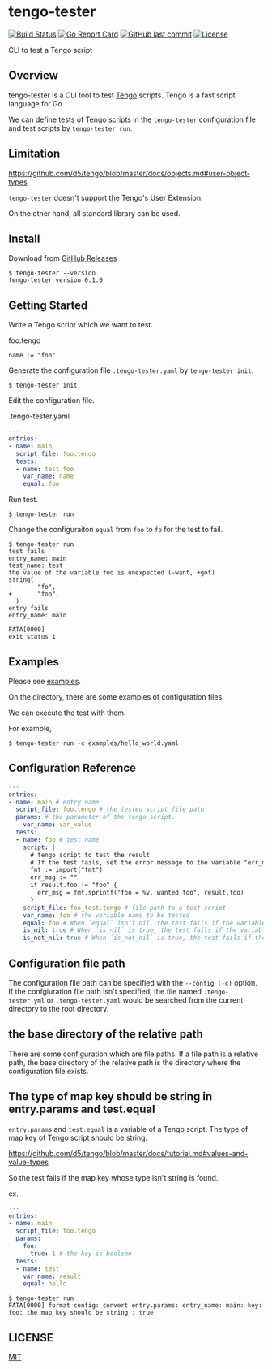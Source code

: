 # tengo-tester

[![Build Status](https://github.com/suzuki-shunsuke/tengo-tester/workflows/CI/badge.svg)](https://github.com/suzuki-shunsuke/tengo-tester/actions)
[![Go Report Card](https://goreportcard.com/badge/github.com/suzuki-shunsuke/tengo-tester)](https://goreportcard.com/report/github.com/suzuki-shunsuke/tengo-tester)
[![GitHub last commit](https://img.shields.io/github/last-commit/suzuki-shunsuke/tengo-tester.svg)](https://github.com/suzuki-shunsuke/tengo-tester)
[![License](http://img.shields.io/badge/license-mit-blue.svg?style=flat-square)](https://raw.githubusercontent.com/suzuki-shunsuke/tengo-tester/master/LICENSE)

CLI to test a Tengo script

## Overview

tengo-tester is a CLI tool to test [Tengo](https://github.com/d5/tengo) scripts.
Tengo is a fast script language for Go.

We can define tests of Tengo scripts in the `tengo-tester` configuration file and test scripts by `tengo-tester run`.

## Limitation

https://github.com/d5/tengo/blob/master/docs/objects.md#user-object-types

`tengo-tester` doesn't support the Tengo's User Extension.

On the other hand, all standard library can be used.

## Install

Download from [GitHub Releases](https://github.com/suzuki-shunsuke/tengo-tester/releases)

```
$ tengo-tester --version
tengo-tester version 0.1.0
```

## Getting Started

Write a Tengo script which we want to test.

foo.tengo

```
name := "foo"
```

Generate the configuration file `.tengo-tester.yaml` by `tengo-tester init`.

```
$ tengo-tester init
```

Edit the configuration file.

.tengo-tester.yaml

```yaml
---
entries:
- name: main
  script_file: foo.tengo
  tests:
  - name: test foo
    var_name: name
    equal: foo
```

Run test.

```
$ tengo-tester run
```

Change the configuraiton `equal` from `foo` to `fo` for the test to fail.

```
$ tengo-tester run
test fails
entry_name: main
test_name: test
the value of the variable foo is unexpected (-want, +got)
string(
-       "fo",
+       "foo",
  )
entry fails
entry_name: main

FATA[0000]
exit status 1
```

## Examples

Please see [examples](examples).

On the directory, there are some examples of configuration files.

We can execute the test with them.

For example,

```
$ tengo-tester run -c examples/hello_world.yaml
```

## Configuration Reference

```yaml
---
entries:
- name: main # entry name
  script_file: foo.tengo # the tested script file path
  params: # the parameter of the tengo script.
    var_name: var_value
  tests:
  - name: foo # test name
    script: |
      # tengo script to test the result
      # If the test fails, set the error message to the variable "err_msg".
      fmt := import("fmt")
      err_msg := ""
      if result.foo != "foo" {
        err_msg = fmt.sprintf("foo = %v, wanted foo", result.foo)
      }
    script_file: foo_test.tengo # file path to a test script
    var_name: foo # the variable name to be tested
    equal: foo # When `equal` isn't nil, the test fails if the variable isn't equal to the value of `equal`.
    is_nil: true # When `is_nil` is true, the test fails if the variable isn't nil.
    is_not_nil: true # When `is_not_nil` is true, the test fails if the variable is nil.
```

## Configuration file path

The configuration file path can be specified with the `--config (-c)` option.
If the confgiuration file path isn't specified, the file named `.tengo-tester.yml` or `.tengo-tester.yaml` would be searched from the current directory to the root directory.

## the base directory of the relative path

There are some configuration which are file paths.
If a file path is a relative path, the base directory of the relative path is the directory where the configuration file exists.

## The type of map key should be string in entry.params and test.equal

`entry.params` and `test.equal` is a variable of a Tengo script.
The type of map key of Tengo script should be string.

https://github.com/d5/tengo/blob/master/docs/tutorial.md#values-and-value-types

So the test fails if the map key whose type isn't string is found.

ex.

```yaml
---
entries:
- name: main
  script_file: foo.tengo
  params:
    foo:
      true: 1 # the key is boolean
  tests:
  - name: test
    var_name: result
    equal: hello
```

```
$ tengo-tester run
FATA[0000] format config: convert entry.params: entry_name: main: key: foo: the map key should be string : true
```

## LICENSE

[MIT](LICENSE)
